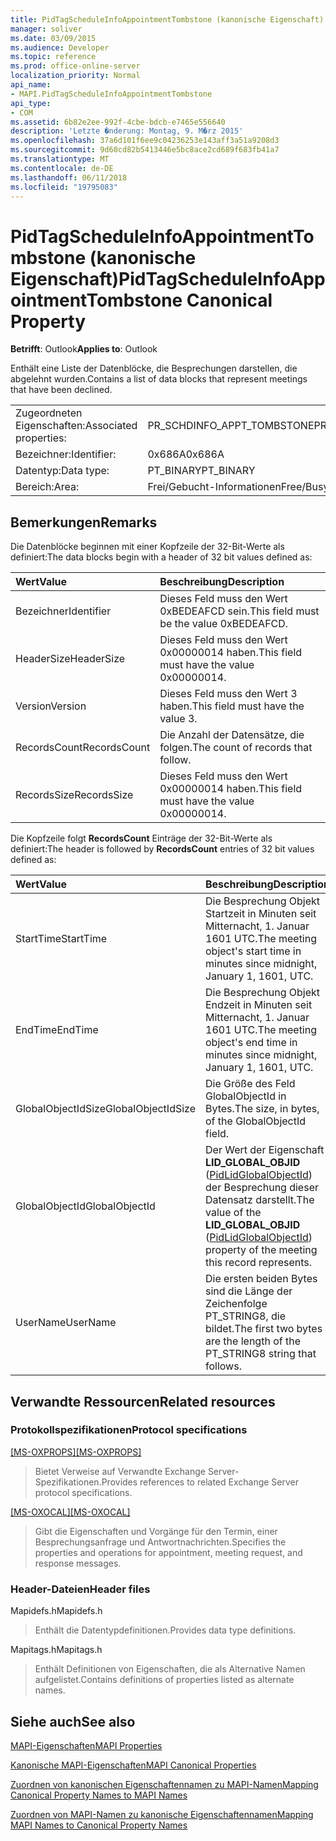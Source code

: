 ```yaml
---
title: PidTagScheduleInfoAppointmentTombstone (kanonische Eigenschaft)
manager: soliver
ms.date: 03/09/2015
ms.audience: Developer
ms.topic: reference
ms.prod: office-online-server
localization_priority: Normal
api_name:
- MAPI.PidTagScheduleInfoAppointmentTombstone
api_type:
- COM
ms.assetid: 6b82e2ee-992f-4cbe-bdcb-e7465e556640
description: 'Letzte �nderung: Montag, 9. M�rz 2015'
ms.openlocfilehash: 37a6d101f6ee9c04236253e143aff3a51a9208d3
ms.sourcegitcommit: 9d60cd82b5413446e5bc8ace2cd689f683fb41a7
ms.translationtype: MT
ms.contentlocale: de-DE
ms.lasthandoff: 06/11/2018
ms.locfileid: "19795083"
---
```

# <a name="pidtagscheduleinfoappointmenttombstone-canonical-property"></a><span data-ttu-id="4f2d1-103">PidTagScheduleInfoAppointmentTombstone (kanonische Eigenschaft)</span><span class="sxs-lookup"><span data-stu-id="4f2d1-103">PidTagScheduleInfoAppointmentTombstone Canonical Property</span></span>

  
  
<span data-ttu-id="4f2d1-104">**Betrifft**: Outlook</span><span class="sxs-lookup"><span data-stu-id="4f2d1-104">**Applies to**: Outlook</span></span> 
  
<span data-ttu-id="4f2d1-105">Enthält eine Liste der Datenblöcke, die Besprechungen darstellen, die abgelehnt wurden.</span><span class="sxs-lookup"><span data-stu-id="4f2d1-105">Contains a list of data blocks that represent meetings that have been declined.</span></span>
  
|||
|:-----|:-----|
|<span data-ttu-id="4f2d1-106">Zugeordneten Eigenschaften:</span><span class="sxs-lookup"><span data-stu-id="4f2d1-106">Associated properties:</span></span>  <br/> |<span data-ttu-id="4f2d1-107">PR_SCHDINFO_APPT_TOMBSTONE</span><span class="sxs-lookup"><span data-stu-id="4f2d1-107">PR_SCHDINFO_APPT_TOMBSTONE</span></span>  <br/> |
|<span data-ttu-id="4f2d1-108">Bezeichner:</span><span class="sxs-lookup"><span data-stu-id="4f2d1-108">Identifier:</span></span>  <br/> |<span data-ttu-id="4f2d1-109">0x686A</span><span class="sxs-lookup"><span data-stu-id="4f2d1-109">0x686A</span></span>  <br/> |
|<span data-ttu-id="4f2d1-110">Datentyp:</span><span class="sxs-lookup"><span data-stu-id="4f2d1-110">Data type:</span></span>  <br/> |<span data-ttu-id="4f2d1-111">PT_BINARY</span><span class="sxs-lookup"><span data-stu-id="4f2d1-111">PT_BINARY</span></span>  <br/> |
|<span data-ttu-id="4f2d1-112">Bereich:</span><span class="sxs-lookup"><span data-stu-id="4f2d1-112">Area:</span></span>  <br/> |<span data-ttu-id="4f2d1-113">Frei/Gebucht-Informationen</span><span class="sxs-lookup"><span data-stu-id="4f2d1-113">Free/Busy</span></span>  <br/> |
   
## <a name="remarks"></a><span data-ttu-id="4f2d1-114">Bemerkungen</span><span class="sxs-lookup"><span data-stu-id="4f2d1-114">Remarks</span></span>

<span data-ttu-id="4f2d1-115">Die Datenblöcke beginnen mit einer Kopfzeile der 32-Bit-Werte als definiert:</span><span class="sxs-lookup"><span data-stu-id="4f2d1-115">The data blocks begin with a header of 32 bit values defined as:</span></span>
  
|<span data-ttu-id="4f2d1-116">**Wert**</span><span class="sxs-lookup"><span data-stu-id="4f2d1-116">**Value**</span></span>|<span data-ttu-id="4f2d1-117">**Beschreibung**</span><span class="sxs-lookup"><span data-stu-id="4f2d1-117">**Description**</span></span>|
|:-----|:-----|
|<span data-ttu-id="4f2d1-118">Bezeichner</span><span class="sxs-lookup"><span data-stu-id="4f2d1-118">Identifier</span></span>  <br/> |<span data-ttu-id="4f2d1-119">Dieses Feld muss den Wert 0xBEDEAFCD sein.</span><span class="sxs-lookup"><span data-stu-id="4f2d1-119">This field must be the value 0xBEDEAFCD.</span></span>  <br/> |
|<span data-ttu-id="4f2d1-120">HeaderSize</span><span class="sxs-lookup"><span data-stu-id="4f2d1-120">HeaderSize</span></span>  <br/> |<span data-ttu-id="4f2d1-121">Dieses Feld muss den Wert 0x00000014 haben.</span><span class="sxs-lookup"><span data-stu-id="4f2d1-121">This field must have the value 0x00000014.</span></span>  <br/> |
|<span data-ttu-id="4f2d1-122">Version</span><span class="sxs-lookup"><span data-stu-id="4f2d1-122">Version</span></span>  <br/> |<span data-ttu-id="4f2d1-123">Dieses Feld muss den Wert 3 haben.</span><span class="sxs-lookup"><span data-stu-id="4f2d1-123">This field must have the value 3.</span></span>  <br/> |
|<span data-ttu-id="4f2d1-124">RecordsCount</span><span class="sxs-lookup"><span data-stu-id="4f2d1-124">RecordsCount</span></span>  <br/> |<span data-ttu-id="4f2d1-125">Die Anzahl der Datensätze, die folgen.</span><span class="sxs-lookup"><span data-stu-id="4f2d1-125">The count of records that follow.</span></span>  <br/> |
|<span data-ttu-id="4f2d1-126">RecordsSize</span><span class="sxs-lookup"><span data-stu-id="4f2d1-126">RecordsSize</span></span>  <br/> |<span data-ttu-id="4f2d1-127">Dieses Feld muss den Wert 0x00000014 haben.</span><span class="sxs-lookup"><span data-stu-id="4f2d1-127">This field must have the value 0x00000014.</span></span>  <br/> |
   
<span data-ttu-id="4f2d1-128">Die Kopfzeile folgt **RecordsCount** Einträge der 32-Bit-Werte als definiert:</span><span class="sxs-lookup"><span data-stu-id="4f2d1-128">The header is followed by **RecordsCount** entries of 32 bit values defined as:</span></span> 
  
|<span data-ttu-id="4f2d1-129">**Wert**</span><span class="sxs-lookup"><span data-stu-id="4f2d1-129">**Value**</span></span>|<span data-ttu-id="4f2d1-130">**Beschreibung**</span><span class="sxs-lookup"><span data-stu-id="4f2d1-130">**Description**</span></span>|
|:-----|:-----|
|<span data-ttu-id="4f2d1-131">StartTime</span><span class="sxs-lookup"><span data-stu-id="4f2d1-131">StartTime</span></span>  <br/> |<span data-ttu-id="4f2d1-132">Die Besprechung Objekt Startzeit in Minuten seit Mitternacht, 1. Januar 1601 UTC.</span><span class="sxs-lookup"><span data-stu-id="4f2d1-132">The meeting object's start time in minutes since midnight, January 1, 1601, UTC.</span></span>  <br/> |
|<span data-ttu-id="4f2d1-133">EndTime</span><span class="sxs-lookup"><span data-stu-id="4f2d1-133">EndTime</span></span>  <br/> |<span data-ttu-id="4f2d1-134">Die Besprechung Objekt Endzeit in Minuten seit Mitternacht, 1. Januar 1601 UTC.</span><span class="sxs-lookup"><span data-stu-id="4f2d1-134">The meeting object's end time in minutes since midnight, January 1, 1601, UTC.</span></span>  <br/> |
|<span data-ttu-id="4f2d1-135">GlobalObjectIdSize</span><span class="sxs-lookup"><span data-stu-id="4f2d1-135">GlobalObjectIdSize</span></span>  <br/> |<span data-ttu-id="4f2d1-136">Die Größe des Feld GlobalObjectId in Bytes.</span><span class="sxs-lookup"><span data-stu-id="4f2d1-136">The size, in bytes, of the GlobalObjectId field.</span></span>  <br/> |
|<span data-ttu-id="4f2d1-137">GlobalObjectId</span><span class="sxs-lookup"><span data-stu-id="4f2d1-137">GlobalObjectId</span></span>  <br/> |<span data-ttu-id="4f2d1-138">Der Wert der Eigenschaft **LID_GLOBAL_OBJID** ([PidLidGlobalObjectId](pidlidglobalobjectid-canonical-property.md)) der Besprechung dieser Datensatz darstellt.</span><span class="sxs-lookup"><span data-stu-id="4f2d1-138">The value of the **LID_GLOBAL_OBJID** ([PidLidGlobalObjectId](pidlidglobalobjectid-canonical-property.md)) property of the meeting this record represents.</span></span>  <br/> |
|<span data-ttu-id="4f2d1-139">UserName</span><span class="sxs-lookup"><span data-stu-id="4f2d1-139">UserName</span></span>  <br/> |<span data-ttu-id="4f2d1-140">Die ersten beiden Bytes sind die Länge der Zeichenfolge PT_STRING8, die bildet.</span><span class="sxs-lookup"><span data-stu-id="4f2d1-140">The first two bytes are the length of the PT_STRING8 string that follows.</span></span>  <br/> |
   
## <a name="related-resources"></a><span data-ttu-id="4f2d1-141">Verwandte Ressourcen</span><span class="sxs-lookup"><span data-stu-id="4f2d1-141">Related resources</span></span>

### <a name="protocol-specifications"></a><span data-ttu-id="4f2d1-142">Protokollspezifikationen</span><span class="sxs-lookup"><span data-stu-id="4f2d1-142">Protocol specifications</span></span>

<span data-ttu-id="4f2d1-143">[[MS-OXPROPS]](http://msdn.microsoft.com/library/f6ab1613-aefe-447d-a49c-18217230b148%28Office.15%29.aspx)</span><span class="sxs-lookup"><span data-stu-id="4f2d1-143">[[MS-OXPROPS]](http://msdn.microsoft.com/library/f6ab1613-aefe-447d-a49c-18217230b148%28Office.15%29.aspx)</span></span>
  
> <span data-ttu-id="4f2d1-144">Bietet Verweise auf Verwandte Exchange Server-Spezifikationen.</span><span class="sxs-lookup"><span data-stu-id="4f2d1-144">Provides references to related Exchange Server protocol specifications.</span></span>
    
<span data-ttu-id="4f2d1-145">[[MS-OXOCAL]](http://msdn.microsoft.com/library/09861fde-c8e4-4028-9346-e7c214cfdba1%28Office.15%29.aspx)</span><span class="sxs-lookup"><span data-stu-id="4f2d1-145">[[MS-OXOCAL]](http://msdn.microsoft.com/library/09861fde-c8e4-4028-9346-e7c214cfdba1%28Office.15%29.aspx)</span></span>
  
> <span data-ttu-id="4f2d1-146">Gibt die Eigenschaften und Vorgänge für den Termin, einer Besprechungsanfrage und Antwortnachrichten.</span><span class="sxs-lookup"><span data-stu-id="4f2d1-146">Specifies the properties and operations for appointment, meeting request, and response messages.</span></span>
    
### <a name="header-files"></a><span data-ttu-id="4f2d1-147">Header-Dateien</span><span class="sxs-lookup"><span data-stu-id="4f2d1-147">Header files</span></span>

<span data-ttu-id="4f2d1-148">Mapidefs.h</span><span class="sxs-lookup"><span data-stu-id="4f2d1-148">Mapidefs.h</span></span>
  
> <span data-ttu-id="4f2d1-149">Enthält die Datentypdefinitionen.</span><span class="sxs-lookup"><span data-stu-id="4f2d1-149">Provides data type definitions.</span></span>
    
<span data-ttu-id="4f2d1-150">Mapitags.h</span><span class="sxs-lookup"><span data-stu-id="4f2d1-150">Mapitags.h</span></span>
  
> <span data-ttu-id="4f2d1-151">Enthält Definitionen von Eigenschaften, die als Alternative Namen aufgelistet.</span><span class="sxs-lookup"><span data-stu-id="4f2d1-151">Contains definitions of properties listed as alternate names.</span></span>
    
## <a name="see-also"></a><span data-ttu-id="4f2d1-152">Siehe auch</span><span class="sxs-lookup"><span data-stu-id="4f2d1-152">See also</span></span>



[<span data-ttu-id="4f2d1-153">MAPI-Eigenschaften</span><span class="sxs-lookup"><span data-stu-id="4f2d1-153">MAPI Properties</span></span>](mapi-properties.md)
  
[<span data-ttu-id="4f2d1-154">Kanonische MAPI-Eigenschaften</span><span class="sxs-lookup"><span data-stu-id="4f2d1-154">MAPI Canonical Properties</span></span>](mapi-canonical-properties.md)
  
[<span data-ttu-id="4f2d1-155">Zuordnen von kanonischen Eigenschaftennamen zu MAPI-Namen</span><span class="sxs-lookup"><span data-stu-id="4f2d1-155">Mapping Canonical Property Names to MAPI Names</span></span>](mapping-canonical-property-names-to-mapi-names.md)
  
[<span data-ttu-id="4f2d1-156">Zuordnen von MAPI-Namen zu kanonische Eigenschaftennamen</span><span class="sxs-lookup"><span data-stu-id="4f2d1-156">Mapping MAPI Names to Canonical Property Names</span></span>](mapping-mapi-names-to-canonical-property-names.md)

